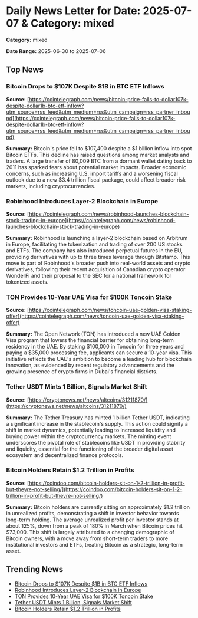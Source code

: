 
# Daily News Letter for Date: 2025-07-07 & Category: mixed

**Category:** mixed

**Date Range:** 2025-06-30 to 2025-07-06

## Top News
    
### Bitcoin Drops to $107K Despite $1B in BTC ETF Inflows
**Source:** [https://cointelegraph.com/news/bitcoin-price-falls-to-dollar107k-despite-dollar1b-btc-etf-inflow?utm_source=rss_feed&utm_medium=rss&utm_campaign=rss_partner_inbound](https://cointelegraph.com/news/bitcoin-price-falls-to-dollar107k-despite-dollar1b-btc-etf-inflow?utm_source=rss_feed&utm_medium=rss&utm_campaign=rss_partner_inbound)

**Summary:** 
Bitcoin's price fell to $107,400 despite a $1 billion inflow into spot Bitcoin ETFs. This decline has raised questions among market analysts and traders. A large transfer of 80,009 BTC from a dormant wallet dating back to 2011 has sparked fears about potential market impacts. Broader economic concerns, such as increasing U.S. import tariffs and a worsening fiscal outlook due to a new $3.4 trillion fiscal package, could affect broader risk markets, including cryptocurrencies.
    
### Robinhood Introduces Layer-2 Blockchain in Europe
**Source:** [https://cointelegraph.com/news/robinhood-launches-blockchain-stock-trading-in-europe](https://cointelegraph.com/news/robinhood-launches-blockchain-stock-trading-in-europe)

**Summary:** 
Robinhood is launching a layer-2 blockchain based on Arbitrum in Europe, facilitating the tokenization and trading of over 200 US stocks and ETFs. The company has also introduced perpetual futures in the EU, providing derivatives with up to three times leverage through Bitstamp. This move is part of Robinhood's broader push into real-world assets and crypto derivatives, following their recent acquisition of Canadian crypto operator WonderFi and their proposal to the SEC for a national framework for tokenized assets.
    
### TON Provides 10-Year UAE Visa for $100K Toncoin Stake
**Source:** [https://cointelegraph.com/news/toncoin-uae-golden-visa-staking-offer](https://cointelegraph.com/news/toncoin-uae-golden-visa-staking-offer)

**Summary:** 
The Open Network (TON) has introduced a new UAE Golden Visa program that lowers the financial barrier for obtaining long-term residency in the UAE. By staking $100,000 in Toncoin for three years and paying a $35,000 processing fee, applicants can secure a 10-year visa. This initiative reflects the UAE's ambition to become a leading hub for blockchain innovation, as evidenced by recent regulatory advancements and the growing presence of crypto firms in Dubai's financial districts.
    
### Tether USDT Mints 1 Billion, Signals Market Shift
**Source:** [https://cryptonews.net/news/altcoins/31211870/](https://cryptonews.net/news/altcoins/31211870/)

**Summary:** 
The Tether Treasury has minted 1 billion Tether USDT, indicating a significant increase in the stablecoin's supply. This action could signify a shift in market dynamics, potentially leading to increased liquidity and buying power within the cryptocurrency markets. The minting event underscores the pivotal role of stablecoins like USDT in providing stability and liquidity, essential for the functioning of the broader digital asset ecosystem and decentralized finance protocols.
    
### Bitcoin Holders Retain $1.2 Trillion in Profits
**Source:** [https://coindoo.com/bitcoin-holders-sit-on-1-2-trillion-in-profit-but-theyre-not-selling/](https://coindoo.com/bitcoin-holders-sit-on-1-2-trillion-in-profit-but-theyre-not-selling/)

**Summary:** 
Bitcoin holders are currently sitting on approximately $1.2 trillion in unrealized profits, demonstrating a shift in investor behavior towards long-term holding. The average unrealized profit per investor stands at about 125%, down from a peak of 180% in March when Bitcoin prices hit $73,000. This shift is largely attributed to a changing demographic of Bitcoin owners, with a move away from short-term traders to more institutional investors and ETFs, treating Bitcoin as a strategic, long-term asset.
    
## Trending News
- [Bitcoin Drops to $107K Despite $1B in BTC ETF Inflows](https://cointelegraph.com/news/bitcoin-price-falls-to-dollar107k-despite-dollar1b-btc-etf-inflow?utm_source=rss_feed&utm_medium=rss&utm_campaign=rss_partner_inbound)
- [Robinhood Introduces Layer-2 Blockchain in Europe](https://cointelegraph.com/news/robinhood-launches-blockchain-stock-trading-in-europe)
- [TON Provides 10-Year UAE Visa for $100K Toncoin Stake](https://cointelegraph.com/news/toncoin-uae-golden-visa-staking-offer)
- [Tether USDT Mints 1 Billion, Signals Market Shift](https://cryptonews.net/news/altcoins/31211870/)
- [Bitcoin Holders Retain $1.2 Trillion in Profits](https://coindoo.com/bitcoin-holders-sit-on-1-2-trillion-in-profit-but-theyre-not-selling/)

